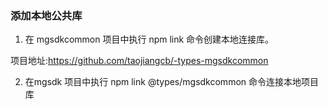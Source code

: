 ### 添加本地公共库

1. 在 mgsdkcommon 项目中执行 npm link 命令创建本地连接库。

项目地址:https://github.com/taojiangcb/-types-mgsdkcommon

2. 在mgsdk 项目中执行 npm link @types/mgsdkcommon 命令连接本地项目库


 